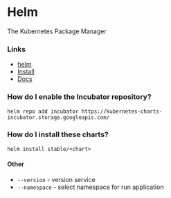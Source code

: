 # Helm

The Kubernetes Package Manager

### Links

+ [helm](https://helm.sh/)
+ [Install](https://github.com/kubernetes/helm/blob/master/docs/install.md)
+ [Docs](https://github.com/kubernetes/helm#docs)

### How do I enable the Incubator repository?

`helm repo add incubator https://kubernetes-charts-incubator.storage.googleapis.com/`

### How do I install these charts?

`helm install stable/<chart>`

#### Other

- `--version` - version service
- `--namespace` - select namespace for run application